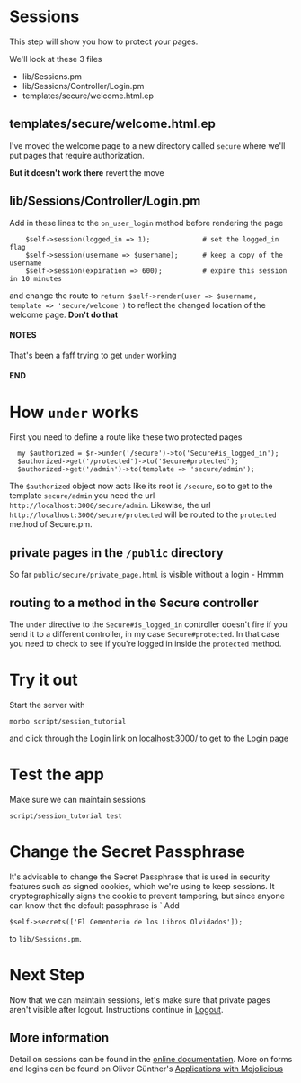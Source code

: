 # Sessions

This step will show you how to protect your pages.

We'll look at these 3 files
* lib/Sessions.pm
* lib/Sessions/Controller/Login.pm
* templates/secure/welcome.html.ep

## templates/secure/welcome.html.ep
I've moved the welcome page to a new directory called `secure` where we'll
put pages that require authorization.

**But it doesn't work there** revert the move

## lib/Sessions/Controller/Login.pm
Add in these lines to the `on_user_login` method before rendering the page
```
    $self->session(logged_in => 1);             # set the logged_in flag
    $self->session(username => $username);      # keep a copy of the username
    $self->session(expiration => 600);          # expire this session in 10 minutes
```
and change the route to `return $self->render(user => $username, template => 'secure/welcome')`
to reflect the changed location of the welcome page.  **Don't do that**

#### NOTES ####
That's been a faff trying to get `under` working

#### END #####

# How `under` works
First you need to define a route like these two protected pages
```
  my $authorized = $r->under('/secure')->to('Secure#is_logged_in');
  $authorized->get('/protected')->to('Secure#protected');
  $authorized->get('/admin')->to(template => 'secure/admin');
```
The `$authorized` object now acts like its root is `/secure`, so to get to the
template `secure/admin` you need the url `http://localhost:3000/secure/admin`.
Likewise, the url `http://localhost:3000/secure/protected` will be routed
to the `protected` method of Secure.pm.

## private pages in the `/public` directory
So far `public/secure/private_page.html` is visible without a login - Hmmm

## routing to a method in the Secure controller
The `under` directive to the `Secure#is_logged_in` controller doesn't fire
if you send it to a different controller, in my case `Secure#protected`.
In that case you need to check to see if you're logged in inside the `protected`
method.


# Try it out
Start the server with
```
morbo script/session_tutorial
```
and click through the Login link on [localhost:3000/](http://localhost:3000/)
to get to the [Login page](http://localhost:3000/login)

# Test the app

Make sure we can maintain sessions 

```
script/session_tutorial test 
```

# Change the Secret Passphrase

It's advisable to change the Secret Passphrase
that is used in security features such as signed cookies, which we're using to keep sessions.
It cryptographically signs the cookie to prevent tampering, but since anyone can know that
the default passphrase is `
Add
```
$self->secrets(['El Cementerio de los Libros Olvidados']);
```
to `lib/Sessions.pm`.


# Next Step

Now that we can maintain sessions, let's make sure that private pages aren't visible after logout.
Instructions continue in [Logout](Logout.md).

## More information

Detail on sessions can be found in the 
[online documentation](http://localhost:3000/perldoc/Mojolicious/Controller#session 'Mojolicious::Controller').
More on forms and logins can be found on Oliver G&uuml;nther's
[Applications with Mojolicious](http://oliverguenther.de/2014/04/applications-with-mojolicious-part-three-forms-and-login/ 'Forms, Logins')

